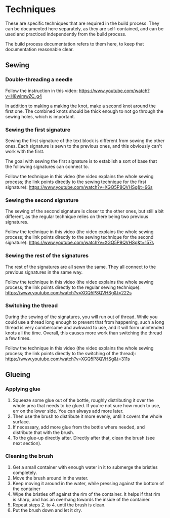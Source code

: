 # Techniques

These are specific techniques that are required in the build process. They can be documented here separately, as they are self-contained, and can be used and practiced independently from the build process.

The build process documentation refers to them here, to keep that documentation reasonable clear.


## Sewing

### Double-threading a needle

Follow the instruction in this video:
https://www.youtube.com/watch?v=H8wlmwZC_g4

In addition to making a making the knot, make a second knot around the first one. The combined knots should be thick enough to not go through the sewing holes, which is important.

### Sewing the first signature

Sewing the first signature of the text block is different from sowing the other ones. Each signature is sewn to the previous ones, and this obviously can't work with the first.

The goal with sewing the first signature is to establish a sort of base that the following signatures can connect to.

Follow the technique in this video (the video explains the whole sewing process; the link points directly to the sewing technique for the first signature):
https://www.youtube.com/watch?v=XGQ5P8QVHSg&t=96s

### Sewing the second signature

The sewing of the second signature is closer to the other ones, but still a bit different, as the regular technique relies on there being two previous signatures.

Follow the technique in this video (the video explains the whole sewing process; the link points directly to the sewing technique for the second signature):
https://www.youtube.com/watch?v=XGQ5P8QVHSg&t=157s

### Sewing the rest of the signatures

The rest of the signatures are all sewn the same. They all connect to the previous signatures in the same way.

Follow the technique in this video (the video explains the whole sewing process; the link points directly to the regular sewing technique):
https://www.youtube.com/watch?v=XGQ5P8QVHSg&t=222s

### Switching the thread

During the sewing of the signatures, you will run out of thread. While you could use a thread long enough to prevent that from happening, such a long thread is very cumbersome and awkward to use, and it will form unintended knots all the time. Overall, this causes more work than switching the thread a few times.

Follow the technique in this video (the video explains the whole sewing process; the link points directly to the switching of the thread):
https://www.youtube.com/watch?v=XGQ5P8QVHSg&t=311s


## Glueing

### Applying glue

1. Squeeze some glue out of the bottle, roughly distributing it over the whole area that needs to be glued. If you're not sure how much to use, err on the lower side. You can always add more later.
2. Then use the brush to distribute it more evenly, until it covers the whole surface.
3. If necessary, add more glue from the bottle where needed, and distribute that with the brush.
4. To the glue-up directly after. Directly after that, clean the brush (see next section).

### Cleaning the brush

1. Get a small container with enough water in it to submerge the bristles completely.
2. Move the brush around in the water.
3. Keep moving it around in the water, while pressing against the bottom of the container
4. Wipe the bristles off against the rim of the container. It helps if that rim is sharp, and has an overhang towards the inside of the container.
5. Repeat steps 2. to 4. until the brush is clean.
6. Put the brush down and let it dry.
